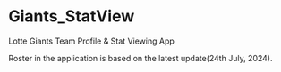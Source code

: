 # Giants_StatView
Lotte Giants Team Profile &amp; Stat Viewing App

Roster in the application is based on the latest update(24th July, 2024).
